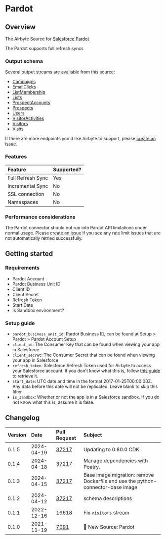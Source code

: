 # Pardot

## Overview

The Airbyte Source for [Salesforce Pardot](https://www.pardot.com/)

The Pardot supports full refresh syncs

### Output schema

Several output streams are available from this source:

* [Campaigns](https://developer.salesforce.com/docs/marketing/pardot/guide/campaigns-v4.html)
* [EmailClicks](https://developer.salesforce.com/docs/marketing/pardot/guide/batch-email-clicks-v4.html)
* [ListMembership](https://developer.salesforce.com/docs/marketing/pardot/guide/list-memberships-v4.html)
* [Lists](https://developer.salesforce.com/docs/marketing/pardot/guide/lists-v4.html)
* [ProspectAccounts](https://developer.salesforce.com/docs/marketing/pardot/guide/prospect-accounts-v4.html)
* [Prospects](https://developer.salesforce.com/docs/marketing/pardot/guide/prospects-v4.html)
* [Users](https://developer.salesforce.com/docs/marketing/pardot/guide/users-v4.html)
* [VisitorActivities](https://developer.salesforce.com/docs/marketing/pardot/guide/visitor-activities-v4.html)
* [Visitors](https://developer.salesforce.com/docs/marketing/pardot/guide/visitors-v4.html)
* [Visits](https://developer.salesforce.com/docs/marketing/pardot/guide/visits-v4.html)

If there are more endpoints you'd like Airbyte to support, please [create an issue.](https://github.com/airbytehq/airbyte/issues/new/choose)

### Features

| Feature | Supported? |
| :--- | :--- |
| Full Refresh Sync | Yes |
| Incremental Sync | No |
| SSL connection | No |
| Namespaces | No |

### Performance considerations

The Pardot connector should not run into Pardot API limitations under normal usage. Please [create an issue](https://github.com/airbytehq/airbyte/issues) if you see any rate limit issues that are not automatically retried successfully.

## Getting started

### Requirements

* Pardot Account
* Pardot Business Unit ID
* Client ID
* Client Secret
* Refresh Token
* Start Date
* Is Sandbox environment?

### Setup guide

* `pardot_business_unit_id`: Pardot Business ID, can be found at Setup > Pardot > Pardot Account Setup
* `client_id`: The Consumer Key that can be found when viewing your app in Salesforce
* `client_secret`: The Consumer Secret that can be found when viewing your app in Salesforce
* `refresh_token`: Salesforce Refresh Token used for Airbyte to access your Salesforce account. If you don't know what this is, follow [this guide](https://medium.com/@bpmmendis94/obtain-access-refresh-tokens-from-salesforce-rest-api-a324fe4ccd9b) to retrieve it.
* `start_date`: UTC date and time in the format 2017-01-25T00:00:00Z. Any data before this date will not be replicated. Leave blank to skip this filter
* `is_sandbox`: Whether or not the app is in a Salesforce sandbox. If you do not know what this is, assume it is false.

## Changelog

| Version | Date       | Pull Request                                             | Subject               |
| :------ | :--------- | :------------------------------------------------------- | :-------------------- |
| 0.1.5 | 2024-04-19 | [37217](https://github.com/airbytehq/airbyte/pull/37217) | Updating to 0.80.0 CDK |
| 0.1.4 | 2024-04-18 | [37217](https://github.com/airbytehq/airbyte/pull/37217) | Manage dependencies with Poetry. |
| 0.1.3 | 2024-04-15 | [37217](https://github.com/airbytehq/airbyte/pull/37217) | Base image migration: remove Dockerfile and use the python-connector-base image |
| 0.1.2 | 2024-04-12 | [37217](https://github.com/airbytehq/airbyte/pull/37217) | schema descriptions |
| 0.1.1 | 2022-12-16 | [19618](https://github.com/airbytehq/airbyte/pull/19618) | Fix `visitors` stream |
| 0.1.0 | 2021-11-19 | [7091](https://github.com/airbytehq/airbyte/pull/7091) | 🎉 New Source: Pardot |
